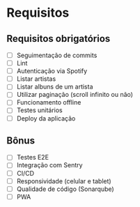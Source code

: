 # Requisitos
## Requisitos obrigatórios
 - [ ] Seguimentação de commits
 - [ ] Lint
 - [ ] Autenticação via Spotify
 - [ ] Listar artistas
 - [ ] Listar albuns de um artista
 - [ ] Utilizar paginação (scroll infinito ou não)
 - [ ] Funcionamento offline
 - [ ] Testes unitários
 - [ ] Deploy da aplicação

## Bônus
 - [ ] Testes E2E
 - [ ] Integração com Sentry
 - [ ] CI/CD
 - [ ] Responsividade (celular e tablet)
 - [ ] Qualidade de código (Sonarqube)
 - [ ] PWA
